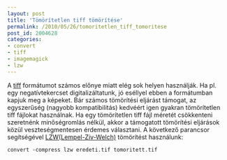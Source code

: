 ```yaml
---
layout: post
title: 'Tömörítetlen tiff tömörítése'
permalink: /2010/05/26/tomoritetlen_tiff_tomoritese
post_id: 2004628
categories: 
- convert
- tiff
- imagemagick
- lzw
---
```


A 
[tiff](http://hu.wikipedia.org/wiki/TIFF) formátumot számos előnye miatt elég sok helyen használják. Ha pl. egy negatívtekercset digitalizáltatunk, jó eséllyel ebben a formátumban kapjuk meg a képeket. Bár számos tömörítési eljárást támogat, az egyszerűség (nagyobb kompatibilitás) kedvéért igen gyakran tömörítetlen tiff fájlokat használnak. 
Ha egy tömörítetlen tiff fájl méretét csökkenteni szeretnénk minőségromlás nélkül, akkor a támogatott tömörítési eljárások közül veszteségmentesen érdemes választani. A következő parancsor segítségével 
[LZW(Lempel-Ziv-Welch)](http://hu.wikipedia.org/wiki/LZW) tömörítést használunk: 
```
convert -compress lzw eredeti.tif tomoritett.tif
```